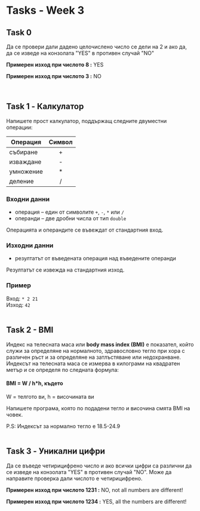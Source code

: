 # Tasks - Week 3

Task 0 
----------

Да се провери дали дадено целочислено число се дели на 2 и ако да, да се изведе на конзолата "YES" в противен случай "NO"

**Примерен изход при числото 8 :** YES

**Примерен изход при числото 3 :** NO

<br>

Task 1 - Калкулатор
----------
Напишете прост калкулатор, поддържащ следните двуместни операции:

| Операция  | Символ |
| --------- |:------:|
| събиране  | +      |
| изваждане | -      |
| умножение | *      |
| деление   | /      |

### Входни данни
- операция – един от символите `+`, `-`, `*` или `/`
- операнди – две дробни числа от тип `double`

Операцията и операндите се въвеждат от стандартния вход.

### Изходни данни
- резултатът от въведената операция над въведените операнди

Резултатът се извежда на стандартния изход.

### Пример
Вход: `* 2 21`  
Изход: `42` <br><br>

Task 2 - BMI
----------

Индекс на телесната маса или **body mass index (BMI)** е показател, който служи за определяне на нормалното, здравословно тегло при хора с различен ръст и за определяне на затлъстяване или недохранване. Индексът на телесната маса се измерва в килограми на квадратен метър и се определя по следната формула:

#### BMI = W / h*h, където
W = телгото ви, h = височината ви

Напишете програма, която по подадени тегло и височина смята BMI на човек.

P.S: Индексът за нормално тегло е 18.5-24.9
<br><br>

Task 3 - Уникални цифри
----------

Да се въведе четирицифрено число и ако всички цифри са различни да се изведе на конзолата "YES" в противен случай "NO". Може да направите проверка дали числото е четирицифрено.

**Примерен изход при числото 1231 :** NO, not all numbers are different!

**Примерен изход при числото 1234 :** YES, all the numbers are different!

